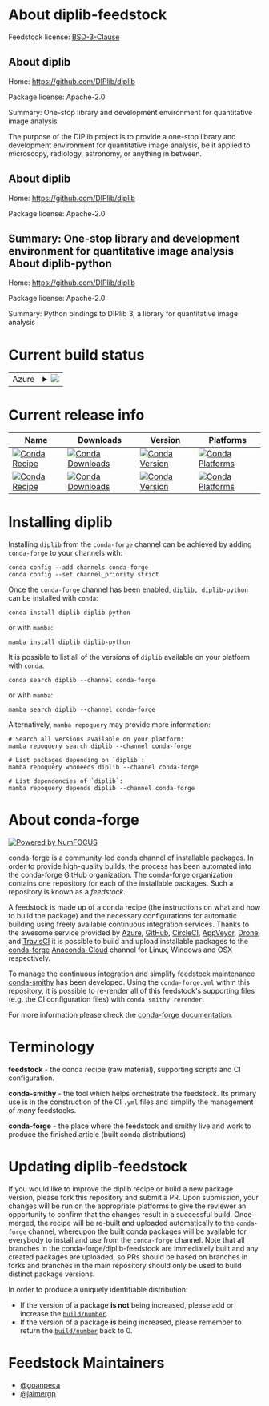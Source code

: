 About diplib-feedstock
======================

Feedstock license: [BSD-3-Clause](https://github.com/conda-forge/diplib-feedstock/blob/main/LICENSE.txt)

About diplib
------------

Home: https://github.com/DIPlib/diplib

Package license: Apache-2.0

Summary: One-stop library and development environment for quantitative image analysis

The purpose of the DIPlib project is to provide a one-stop
library and development environment for quantitative image
analysis, be it applied to microscopy, radiology,
astronomy, or anything in between.

About diplib
------------

Home: https://github.com/DIPlib/diplib

Package license: Apache-2.0

Summary: One-stop library and development environment for quantitative image analysis
About diplib-python
-------------------

Home: https://github.com/DIPlib/diplib

Package license: Apache-2.0

Summary: Python bindings to DIPlib 3, a library for quantitative image analysis

Current build status
====================


<table>
    
  <tr>
    <td>Azure</td>
    <td>
      <details>
        <summary>
          <a href="https://dev.azure.com/conda-forge/feedstock-builds/_build/latest?definitionId=16806&branchName=main">
            <img src="https://dev.azure.com/conda-forge/feedstock-builds/_apis/build/status/diplib-feedstock?branchName=main">
          </a>
        </summary>
        <table>
          <thead><tr><th>Variant</th><th>Status</th></tr></thead>
          <tbody><tr>
              <td>linux_64</td>
              <td>
                <a href="https://dev.azure.com/conda-forge/feedstock-builds/_build/latest?definitionId=16806&branchName=main">
                  <img src="https://dev.azure.com/conda-forge/feedstock-builds/_apis/build/status/diplib-feedstock?branchName=main&jobName=linux&configuration=linux%20linux_64_" alt="variant">
                </a>
              </td>
            </tr><tr>
              <td>osx_64</td>
              <td>
                <a href="https://dev.azure.com/conda-forge/feedstock-builds/_build/latest?definitionId=16806&branchName=main">
                  <img src="https://dev.azure.com/conda-forge/feedstock-builds/_apis/build/status/diplib-feedstock?branchName=main&jobName=osx&configuration=osx%20osx_64_" alt="variant">
                </a>
              </td>
            </tr>
          </tbody>
        </table>
      </details>
    </td>
  </tr>
</table>

Current release info
====================

| Name | Downloads | Version | Platforms |
| --- | --- | --- | --- |
| [![Conda Recipe](https://img.shields.io/badge/recipe-diplib-green.svg)](https://anaconda.org/conda-forge/diplib) | [![Conda Downloads](https://img.shields.io/conda/dn/conda-forge/diplib.svg)](https://anaconda.org/conda-forge/diplib) | [![Conda Version](https://img.shields.io/conda/vn/conda-forge/diplib.svg)](https://anaconda.org/conda-forge/diplib) | [![Conda Platforms](https://img.shields.io/conda/pn/conda-forge/diplib.svg)](https://anaconda.org/conda-forge/diplib) |
| [![Conda Recipe](https://img.shields.io/badge/recipe-diplib--python-green.svg)](https://anaconda.org/conda-forge/diplib-python) | [![Conda Downloads](https://img.shields.io/conda/dn/conda-forge/diplib-python.svg)](https://anaconda.org/conda-forge/diplib-python) | [![Conda Version](https://img.shields.io/conda/vn/conda-forge/diplib-python.svg)](https://anaconda.org/conda-forge/diplib-python) | [![Conda Platforms](https://img.shields.io/conda/pn/conda-forge/diplib-python.svg)](https://anaconda.org/conda-forge/diplib-python) |

Installing diplib
=================

Installing `diplib` from the `conda-forge` channel can be achieved by adding `conda-forge` to your channels with:

```
conda config --add channels conda-forge
conda config --set channel_priority strict
```

Once the `conda-forge` channel has been enabled, `diplib, diplib-python` can be installed with `conda`:

```
conda install diplib diplib-python
```

or with `mamba`:

```
mamba install diplib diplib-python
```

It is possible to list all of the versions of `diplib` available on your platform with `conda`:

```
conda search diplib --channel conda-forge
```

or with `mamba`:

```
mamba search diplib --channel conda-forge
```

Alternatively, `mamba repoquery` may provide more information:

```
# Search all versions available on your platform:
mamba repoquery search diplib --channel conda-forge

# List packages depending on `diplib`:
mamba repoquery whoneeds diplib --channel conda-forge

# List dependencies of `diplib`:
mamba repoquery depends diplib --channel conda-forge
```


About conda-forge
=================

[![Powered by
NumFOCUS](https://img.shields.io/badge/powered%20by-NumFOCUS-orange.svg?style=flat&colorA=E1523D&colorB=007D8A)](https://numfocus.org)

conda-forge is a community-led conda channel of installable packages.
In order to provide high-quality builds, the process has been automated into the
conda-forge GitHub organization. The conda-forge organization contains one repository
for each of the installable packages. Such a repository is known as a *feedstock*.

A feedstock is made up of a conda recipe (the instructions on what and how to build
the package) and the necessary configurations for automatic building using freely
available continuous integration services. Thanks to the awesome service provided by
[Azure](https://azure.microsoft.com/en-us/services/devops/), [GitHub](https://github.com/),
[CircleCI](https://circleci.com/), [AppVeyor](https://www.appveyor.com/),
[Drone](https://cloud.drone.io/welcome), and [TravisCI](https://travis-ci.com/)
it is possible to build and upload installable packages to the
[conda-forge](https://anaconda.org/conda-forge) [Anaconda-Cloud](https://anaconda.org/)
channel for Linux, Windows and OSX respectively.

To manage the continuous integration and simplify feedstock maintenance
[conda-smithy](https://github.com/conda-forge/conda-smithy) has been developed.
Using the ``conda-forge.yml`` within this repository, it is possible to re-render all of
this feedstock's supporting files (e.g. the CI configuration files) with ``conda smithy rerender``.

For more information please check the [conda-forge documentation](https://conda-forge.org/docs/).

Terminology
===========

**feedstock** - the conda recipe (raw material), supporting scripts and CI configuration.

**conda-smithy** - the tool which helps orchestrate the feedstock.
                   Its primary use is in the construction of the CI ``.yml`` files
                   and simplify the management of *many* feedstocks.

**conda-forge** - the place where the feedstock and smithy live and work to
                  produce the finished article (built conda distributions)


Updating diplib-feedstock
=========================

If you would like to improve the diplib recipe or build a new
package version, please fork this repository and submit a PR. Upon submission,
your changes will be run on the appropriate platforms to give the reviewer an
opportunity to confirm that the changes result in a successful build. Once
merged, the recipe will be re-built and uploaded automatically to the
`conda-forge` channel, whereupon the built conda packages will be available for
everybody to install and use from the `conda-forge` channel.
Note that all branches in the conda-forge/diplib-feedstock are
immediately built and any created packages are uploaded, so PRs should be based
on branches in forks and branches in the main repository should only be used to
build distinct package versions.

In order to produce a uniquely identifiable distribution:
 * If the version of a package **is not** being increased, please add or increase
   the [``build/number``](https://docs.conda.io/projects/conda-build/en/latest/resources/define-metadata.html#build-number-and-string).
 * If the version of a package **is** being increased, please remember to return
   the [``build/number``](https://docs.conda.io/projects/conda-build/en/latest/resources/define-metadata.html#build-number-and-string)
   back to 0.

Feedstock Maintainers
=====================

* [@goanpeca](https://github.com/goanpeca/)
* [@jaimergp](https://github.com/jaimergp/)

